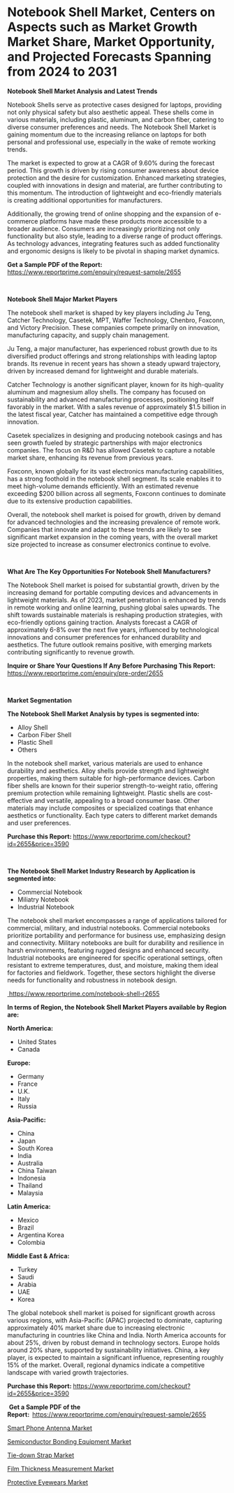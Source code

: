 <p><h1>Notebook Shell Market, Centers on Aspects such as Market Growth Market Share, Market Opportunity, and Projected Forecasts Spanning from 2024 to 2031</h1></p><p><strong>Notebook Shell Market Analysis and Latest Trends</strong></p>
<p><p>Notebook Shells serve as protective cases designed for laptops, providing not only physical safety but also aesthetic appeal. These shells come in various materials, including plastic, aluminum, and carbon fiber, catering to diverse consumer preferences and needs. The Notebook Shell Market is gaining momentum due to the increasing reliance on laptops for both personal and professional use, especially in the wake of remote working trends.</p><p>The market is expected to grow at a CAGR of 9.60% during the forecast period. This growth is driven by rising consumer awareness about device protection and the desire for customization. Enhanced marketing strategies, coupled with innovations in design and material, are further contributing to this momentum. The introduction of lightweight and eco-friendly materials is creating additional opportunities for manufacturers. </p><p>Additionally, the growing trend of online shopping and the expansion of e-commerce platforms have made these products more accessible to a broader audience. Consumers are increasingly prioritizing not only functionality but also style, leading to a diverse range of product offerings. As technology advances, integrating features such as added functionality and ergonomic designs is likely to be pivotal in shaping market dynamics.</p></p>
<p><strong>Get a Sample PDF of the Report:&nbsp;</strong> <a href="https://www.reportprime.com/enquiry/request-sample/2655">https://www.reportprime.com/enquiry/request-sample/2655</a></p>
<p>&nbsp;</p>
<p><strong>Notebook Shell Major Market Players</strong></p>
<p><p>The notebook shell market is shaped by key players including Ju Teng, Catcher Technology, Casetek, MPT, Waffer Technology, Chenbro, Foxconn, and Victory Precision. These companies compete primarily on innovation, manufacturing capacity, and supply chain management. </p><p>Ju Teng, a major manufacturer, has experienced robust growth due to its diversified product offerings and strong relationships with leading laptop brands. Its revenue in recent years has shown a steady upward trajectory, driven by increased demand for lightweight and durable materials.</p><p>Catcher Technology is another significant player, known for its high-quality aluminum and magnesium alloy shells. The company has focused on sustainability and advanced manufacturing processes, positioning itself favorably in the market. With a sales revenue of approximately $1.5 billion in the latest fiscal year, Catcher has maintained a competitive edge through innovation.</p><p>Casetek specializes in designing and producing notebook casings and has seen growth fueled by strategic partnerships with major electronics companies. The focus on R&D has allowed Casetek to capture a notable market share, enhancing its revenue from previous years.</p><p>Foxconn, known globally for its vast electronics manufacturing capabilities, has a strong foothold in the notebook shell segment. Its scale enables it to meet high-volume demands efficiently. With an estimated revenue exceeding $200 billion across all segments, Foxconn continues to dominate due to its extensive production capabilities.</p><p>Overall, the notebook shell market is poised for growth, driven by demand for advanced technologies and the increasing prevalence of remote work. Companies that innovate and adapt to these trends are likely to see significant market expansion in the coming years, with the overall market size projected to increase as consumer electronics continue to evolve.</p></p>
<p>&nbsp;</p>
<p><strong>What Are The Key Opportunities For Notebook Shell Manufacturers?</strong></p>
<p><p>The Notebook Shell market is poised for substantial growth, driven by the increasing demand for portable computing devices and advancements in lightweight materials. As of 2023, market penetration is enhanced by trends in remote working and online learning, pushing global sales upwards. The shift towards sustainable materials is reshaping production strategies, with eco-friendly options gaining traction. Analysts forecast a CAGR of approximately 6-8% over the next five years, influenced by technological innovations and consumer preferences for enhanced durability and aesthetics. The future outlook remains positive, with emerging markets contributing significantly to revenue growth.</p></p>
<p><strong>Inquire or Share Your Questions If Any Before Purchasing This Report:</strong> <a href="https://www.reportprime.com/enquiry/pre-order/2655">https://www.reportprime.com/enquiry/pre-order/2655</a></p>
<p>&nbsp;</p>
<p><strong>Market Segmentation</strong></p>
<p><strong>The Notebook Shell Market Analysis by types is segmented into:</strong></p>
<p><ul><li>Alloy Shell</li><li>Carbon Fiber Shell</li><li>Plastic Shell</li><li>Others</li></ul></p>
<p><p>In the notebook shell market, various materials are used to enhance durability and aesthetics. Alloy shells provide strength and lightweight properties, making them suitable for high-performance devices. Carbon fiber shells are known for their superior strength-to-weight ratio, offering premium protection while remaining lightweight. Plastic shells are cost-effective and versatile, appealing to a broad consumer base. Other materials may include composites or specialized coatings that enhance aesthetics or functionality. Each type caters to different market demands and user preferences.</p></p>
<p><strong>Purchase this Report:&nbsp;</strong><a href="https://www.reportprime.com/checkout?id=2655&price=3590">https://www.reportprime.com/checkout?id=2655&price=3590</a></p>
<p>&nbsp;</p>
<p><strong>The Notebook Shell Market Industry Research by Application is segmented into:</strong></p>
<p><ul><li>Commercial Notebook</li><li>Miliatry Notebook</li><li>Industrial Notebook</li></ul></p>
<p><p>The notebook shell market encompasses a range of applications tailored for commercial, military, and industrial notebooks. Commercial notebooks prioritize portability and performance for business use, emphasizing design and connectivity. Military notebooks are built for durability and resilience in harsh environments, featuring rugged designs and enhanced security. Industrial notebooks are engineered for specific operational settings, often resistant to extreme temperatures, dust, and moisture, making them ideal for factories and fieldwork. Together, these sectors highlight the diverse needs for functionality and robustness in notebook design.</p></p>
<p><a href="https://www.reportprime.com/notebook-shell-r2655">&nbsp;https://www.reportprime.com/notebook-shell-r2655</a></p>
<p><strong>In terms of Region, the Notebook Shell Market Players available by Region are:</strong></p>
<p>
    <p> <strong> North America: </strong>
        <ul>
            <li>United States</li>
            <li>Canada</li>
        </ul>
        </p> 
    <p> <strong> Europe: </strong>
        <ul>
            <li>Germany</li>
            <li>France</li>
            <li>U.K.</li>
            <li>Italy</li>
            <li>Russia</li>
        </ul>
        </p> 
    <p> <strong> Asia-Pacific: </strong>
        <ul>
            <li>China</li>
            <li>Japan</li>
            <li>South Korea</li>
            <li>India</li>
            <li>Australia</li>
            <li>China Taiwan</li>
            <li>Indonesia</li>
            <li>Thailand</li>
            <li>Malaysia</li>
        </ul>
        </p> 
    <p> <strong> Latin America: </strong>
        <ul>
            <li>Mexico</li>
            <li>Brazil</li>
            <li>Argentina Korea</li>
            <li>Colombia</li>
        </ul>
        </p> 
    <p> <strong> Middle East & Africa: </strong>
        <ul>
            <li>Turkey</li>
            <li>Saudi</li>
            <li>Arabia</li>
            <li>UAE</li>
            <li>Korea</li>
        </ul>
    </p>
    </p>
<p><p>The global notebook shell market is poised for significant growth across various regions, with Asia-Pacific (APAC) projected to dominate, capturing approximately 40% market share due to increasing electronic manufacturing in countries like China and India. North America accounts for about 25%, driven by robust demand in technology sectors. Europe holds around 20% share, supported by sustainability initiatives. China, a key player, is expected to maintain a significant influence, representing roughly 15% of the market. Overall, regional dynamics indicate a competitive landscape with varied growth trajectories.</p></p>
<p><strong>Purchase this Report: </strong><a href="https://www.reportprime.com/checkout?id=2655&price=3590">https://www.reportprime.com/checkout?id=2655&price=3590</a></p>
<p>&nbsp;<strong>Get a Sample PDF of the Report:&nbsp;&nbsp;</strong><a href="https://www.reportprime.com/enquiry/request-sample/2655">https://www.reportprime.com/enquiry/request-sample/2655</a></p>
<p><strong></strong></p>
<p><p><a href="https://github.com/FassouRP/Market-Research-Report-List-6/blob/main/smart-phone-antenna-market.md">Smart Phone Antenna Market</a></p><p><a href="https://github.com/rahu1506/Market-Research-Report-List-5/blob/main/semiconductor-bonding-equipment-market.md">Semiconductor Bonding Equipment Market</a></p><p><a href="https://issuu.com/reportprime-2/docs/tie-down-strap-market-size-2030.ppt_0085a24ed69a5a">Tie-down Strap Market</a></p><p><a href="https://www.linkedin.com/pulse/role-film-thickness-measurement-market-applications-semiconductorsdisplaysmedical-sliwf?trackingId=BqMJ93T6T1CbZD0k5NJZVQ%3D%3D">Film Thickness Measurement Market</a></p><p><a href="https://issuu.com/reportprime-2/docs/protective-eyewears-market-size-203_de251476216130">Protective Eyewears Market</a></p></p>